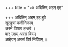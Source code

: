 +++
title = "०४ अदितिम् अहम् इह"

+++
अदितिम् अहम् इह हुवे  
सूरपुत्रां कनीनिकाम्  
अस्मै विषाय हन्तवे ।  
वार् उग्रम् अरसं विषम्  
आहेयम् अरसं विषं निर्विषम् ॥